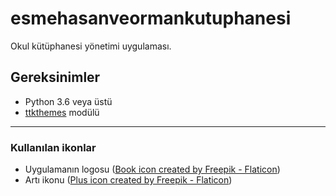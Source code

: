 # esmehasanveormankutuphanesi

Okul kütüphanesi yönetimi uygulaması.



## Gereksinimler

- Python 3.6 veya üstü
- [ttkthemes](https://github.com/TkinterEP/ttkthemes) modülü

---

### Kullanılan ikonlar

- Uygulamanın logosu ([Book icon created by Freepik - Flaticon](https://www.flaticon.com/free-icon/open-book_171322))
- Artı ikonu ([Plus icon created by Freepik - Flaticon](https://www.flaticon.com/free-icon/plus_748113))

